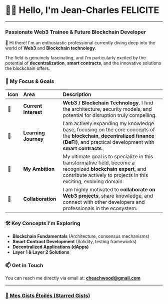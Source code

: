 # 🧑‍💻 Hello, I'm Jean-Charles FELICITE

---

### Passionate Web3 Trainee & Future Blockchain Developer

👋 Hi there! I'm an enthusiastic professional currently diving deep into the world of **Web3** and **Blockchain technology**.

The field is genuinely fascinating, and I'm particularly excited by the potential of **decentralization**, **smart contracts**, and the innovative solutions the blockchain offers.

### 🔭 My Focus & Goals

| Icon | Area | Description |
| :--- | :--- | :--- |
| **👀** | **Current Interest** | **Web3 / Blockchain Technology.** I find the architecture, security models, and potential for disruption truly compelling. |
| **🌱** | **Learning Journey** | I am actively expanding my knowledge base, focusing on the core concepts of the **blockchain**, **decentralized finance (DeFi)**, and practical development with **smart contracts**. |
| **🎯** | **My Ambition** | My ultimate goal is to specialize in this transformative field, become a recognized **blockchain expert**, and contribute actively to projects in this exciting, evolving domain. |
| **💞️** | **Collaboration** | I am highly motivated to **collaborate on Web3 projects**, share knowledge, and connect with other developers and professionals in the ecosystem. |

### 🛠️ Key Concepts I'm Exploring

* **Blockchain Fundamentals** (Architecture, consensus mechanisms)
* **Smart Contract Development** (Solidity, testing frameworks)
* **Decentralized Applications (dApps)**
* **Layer 1 & Layer 2 Solutions**

### 📫 Get in Touch

You can reach me directly via email at: **[cheachwood@gmail.com](mailto:cheachwood@gmail.com)**

---

### [🔗 Mes Gists Étoilés (Starred Gists)](https://gist.github.com/cheachwood/starred)
